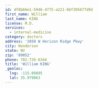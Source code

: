```yaml
---
id: df8b66e1-5946-4775-a221-8bf395677d9d
first_name: William
last_name: KING
license: M.D.
services:
  - internal-medicine
category: doctors
address: '2850 W Horizon Ridge Pkwy'
city: Henderson
state: NV
zip: '89052'
phone: 702-726-6344
title: 'William KING'
_geoloc:
  lng: -115.09895
  lat: 35.979863
---
```

